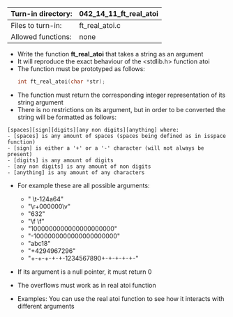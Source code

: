 Turn-in directory: | 042_14_11_ft_real_atoi|
-------------|-------------|
Files to turn-in: | ft_real_atoi.c |
Allowed functions: | none

* Write the function **ft_real_atoi** that takes a string as an argument
* It will reproduce the exact behaviour of the <stdlib.h> function atoi
* The function must be prototyped as follows:
   ```C
   int ft_real_atoi(char *str);
   ```
* The function must return the corresponding integer representation of its string argument
* There is no restrictions on its argument, but in order to be converted the string will be formatted as follows:
```
[spaces][sign][digits][any non digits][anything] where:
- [spaces] is any amount of spaces (spaces being defined as in isspace function)
- [sign] is either a '+' or a '-' character (will not always be present)
- [digits] is any amount of digits
- [any non digits] is any amount of non digits
- [anything] is any amount of any characters
```
* For example these are all possible arguments:
  * " \t-124a64"
  * "\r+000000\v"
  * "632"
  * "\f           \f"
  * "1000000000000000000000"
  * "-1000000000000000000000"
  * "abc18"
  * "+4294967296"
  * "+-+-+-+-+-1234567890+-+-+-+-+-"
* If its argument is a null pointer, it must return 0
* The overflows must work as in real atoi function
   
* Examples:
  You can use the real atoi function to see how it interacts with different arguments
